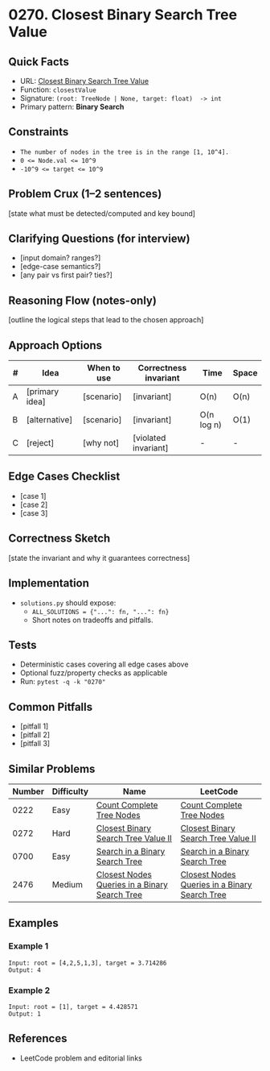 # 0270. Closest Binary Search Tree Value

## Quick Facts

- URL: [Closest Binary Search Tree Value](https://leetcode.com/problems/closest-binary-search-tree-value/)
- Function: `closestValue`
- Signature: `(root: TreeNode | None, target: float)  -> int`
- Primary pattern: **Binary Search**

## Constraints

- `The number of nodes in the tree is in the range [1, 10^4].`
- `0 <= Node.val <= 10^9`
- `-10^9 <= target <= 10^9`

## Problem Crux (1–2 sentences)

[state what must be detected/computed and key bound]

## Clarifying Questions (for interview)

- [input domain? ranges?]
- [edge-case semantics?]
- [any pair vs first pair? ties?]

## Reasoning Flow (notes-only)

[outline the logical steps that lead to the chosen approach]

## Approach Options

| # | Idea | When to use | Correctness invariant | Time | Space |
|---|------|-------------|-----------------------|------|-------|
| A | [primary idea] | [scenario] | [invariant] | O(n) | O(n) |
| B | [alternative] | [scenario] | [invariant] | O(n log n) | O(1) |
| C | [reject] | [why not] | [violated invariant] | - | - |

## Edge Cases Checklist

- [case 1]
- [case 2]
- [case 3]

## Correctness Sketch

[state the invariant and why it guarantees correctness]

## Implementation

- `solutions.py` should expose:
  - `ALL_SOLUTIONS = {"...": fn, "...": fn}`
  - Short notes on tradeoffs and pitfalls.

## Tests

- Deterministic cases covering all edge cases above
- Optional fuzz/property checks as applicable
- Run: `pytest -q -k "0270"`

## Common Pitfalls

- [pitfall 1]
- [pitfall 2]
- [pitfall 3]

## Similar Problems

| Number | Difficulty | Name | LeetCode |
|---|---|---|---|
| 0222 | Easy | [Count Complete Tree Nodes](../0222-count-complete-tree-nodes/readme.md) | [Count Complete Tree Nodes](https://leetcode.com/problems/count-complete-tree-nodes/) |
| 0272 | Hard | [Closest Binary Search Tree Value II](../0272-closest-binary-search-tree-value-ii/readme.md) | [Closest Binary Search Tree Value II](https://leetcode.com/problems/closest-binary-search-tree-value-ii/) |
| 0700 | Easy | [Search in a Binary Search Tree](../0700-search-in-a-binary-search-tree/readme.md) | [Search in a Binary Search Tree](https://leetcode.com/problems/search-in-a-binary-search-tree/) |
| 2476 | Medium | [Closest Nodes Queries in a Binary Search Tree](../2476-closest-nodes-queries-in-a-binary-search-tree/readme.md) | [Closest Nodes Queries in a Binary Search Tree](https://leetcode.com/problems/closest-nodes-queries-in-a-binary-search-tree/) |

## Examples

### Example 1

```text
Input: root = [4,2,5,1,3], target = 3.714286
Output: 4
```

### Example 2

```text
Input: root = [1], target = 4.428571
Output: 1
```

## References

- LeetCode problem and editorial links
